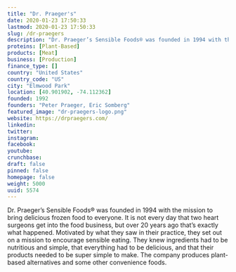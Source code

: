 ```yaml
---
title: "Dr. Praeger's"
date: 2020-01-23 17:50:33
lastmod: 2020-01-23 17:50:33
slug: /dr-praegers
description: "Dr. Praeger’s Sensible Foods® was founded in 1994 with the mission to bring delicious frozen food to everyone. It is not every day that two heart surgeons get into the food business, but over 20 years ago that’s exactly what happened. Motivated by what they saw in their practice, they set out on a mission to encourage sensible eating. They knew ingredients had to be nutritious and simple, that everything had to be delicious, and that their products needed to be super simple to make. The company produces plant-based alternatives and some other convenience foods."
proteins: [Plant-Based]
products: [Meat]
business: [Production]
finance_type: []
country: "United States"
country_code: "US"
city: "Elmwood Park"
location: [40.901902, -74.112362]
founded: 1992
founders: "Peter Praeger, Eric Somberg"
featured_image: "dr-praegers-logo.png"
website: https://drpraegers.com/
linkedin: 
twitter: 
instagram: 
facebook: 
youtube: 
crunchbase: 
draft: false
pinned: false
homepage: false
weight: 5000
uuid: 5574
---
```

Dr. Praeger’s Sensible Foods® was founded in 1994 with the mission to bring delicious frozen food to everyone. It is not every day that two heart surgeons get into the food business, but over 20 years ago that’s exactly what happened. Motivated by what they saw in their practice, they set out on a mission to encourage sensible eating. They knew ingredients had to be nutritious and simple, that everything had to be delicious, and that their products needed to be super simple to make. The company produces plant-based alternatives and some other convenience foods.
